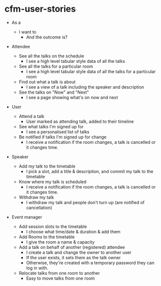 cfm-user-stories
================

- As a
  - I want to
    - And the outcome is?

- Attendee
  - See all the talks on the schedule
    - I see a high level tabular style data of all the talks
  - See all the talks for a particular room
    - I see a high level tabular style data of all the talks for a particular room
  - Find out what a talk is about
    - I see a view of a talk including the speaker and description
  - See the talks on "Now" and "Next"
    - I see a page showing what's on now and next

- User
  - Attend a talk
    - User marked as attending talk, added to their timeline
  - See what talks I'm signed up for
    - I see a personalised list of talks
  - Be notified if talks I'm signed up for change
    - I receive a notification if the room changes, a talk is cancelled or it changes time.
		
- Speaker
  - Add my talk to the timetable
    - I pick a slot, add a title & description, and commit my talk to the timetable
  - Know where my talk is scheduled
    - I receive a notification if the room changes, a talk is cancelled or it changes time.
  - Withdraw my talk
    - I withdraw my talk and people don't turn up (are notified of cancellation)
		
- Event manager
  - Add session slots to the timetable
    - I choose what time/date & duration & add them
  - Add Rooms to the timetable
    - I give the room a name & capacity
  - Add a talk on behalf of another (registered) attendee
    - I create a talk and change the owner to another user
    - If the user exists, it sets them as the talk owner
    - Otherwise, they're created with a temporary password they can log in with.
  - Relocate talks from one room to another
    - Easy to move talks from one room
